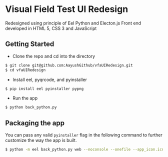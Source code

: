 # Visual Field Test UI Redesign

Redesigned using principle of Eel Python and Electon.js
Front end developed in HTML 5, CSS 3 and JavaScript


## Getting Started
- Clone the repo and cd into the directory
```sh
$ git clone git@github.com:AayushGithub/vfaUIRedesign.git
$ cd vfaUIRedesign
```

- Install eel, pyqrcode, and pyinstaller

```sh
$ pip install eel pyinstaller pypng
```

- Run the app

```sh
$ python back_python.py
```

## Packaging the app
You can pass any valid `pyinstaller` flag in the following command to further customize the way the app is built.
```sh
$ python -m eel back_python.py web --noconsole --onefile --app_icon.icns
```
